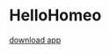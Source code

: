 # HelloHomeo
<a href="https://drive.google.com/file/d/1mEE0Z-JHMb3pfADppU7kp2wFGO3Bma1i/view?usp=sharing">download app</a>
